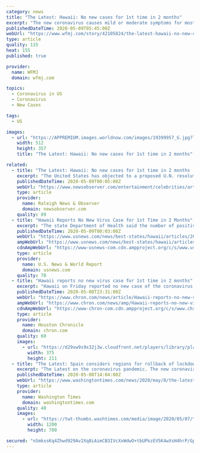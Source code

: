 ```yaml
---
category: news
title: "The Latest: Hawaii: No new cases for 1st time in 2 months"
excerpt: "The new coronavirus causes mild or moderate symptoms for most people. For some, especially older adults and people with existing health problems, it can cause more severe illness or death. - Louisiana to hire at least 250 contact tracers."
publishedDateTime: 2020-05-09T05:45:00Z
webUrl: "https://www.wfmj.com/story/42105824/the-latest-hawaii-no-new-cases-for-1st-time-in-2-months"
type: article
quality: 115
heat: 155
published: true

provider:
  name: WFMJ
  domain: wfmj.com

topics:
  - Coronavirus in US
  - Coronavirus
  - New Cases

tags:
  - US

images:
  - url: "https://APPREMIUM.images.worldnow.com/images/19399957_G.jpg?lastEditedDate=1588908579000"
    width: 512
    height: 357
    title: "The Latest: Hawaii: No new cases for 1st time in 2 months"

related:
  - title: "The Latest: Hawaii: No new cases for 1st time in 2 months | Raleigh News & Observer"
    excerpt: "The United States has objected to a proposed U.N. resolution on the coronavirus pandemic after diplomats said it had agreed to compromise language with China that didn’t directly mention the World Health Organization."
    publishedDateTime: 2020-05-09T00:05:00Z
    webUrl: "https://www.newsobserver.com/entertainment/celebrities/article242592651.html"
    type: article
    provider:
      name: Raleigh News & Observer
      domain: newsobserver.com
    quality: 89
  - title: "Hawaii Reports No New Virus Case for 1st Time in 2 Months"
    excerpt: "The state Department of Health said the number of positive cases remained at 629. The last time there was no new case was on March 13, when Hawaii had just two cases total. Hawaii has been under a statewide stay-at-home order since the last week of March to slow the spread of the disease."
    publishedDateTime: 2020-05-09T00:03:00Z
    webUrl: "https://www.usnews.com/news/best-states/hawaii/articles/2020-05-06/hawaii-shopping-malls-among-businesses-allowed-to-reopen"
    ampWebUrl: "https://www.usnews.com/news/best-states/hawaii/articles/2020-05-06/hawaii-shopping-malls-among-businesses-allowed-to-reopen?context=amp"
    cdnAmpWebUrl: "https://www-usnews-com.cdn.ampproject.org/c/s/www.usnews.com/news/best-states/hawaii/articles/2020-05-06/hawaii-shopping-malls-among-businesses-allowed-to-reopen?context=amp"
    type: article
    provider:
      name: U.S. News & World Report
      domain: usnews.com
    quality: 70
  - title: "Hawaii reports no new virus case for 1st time in 2 months"
    excerpt: "Hawaii on Friday reported no new case of the coronavirus for the first time in nearly two months. The state Department of Health said the number of positive cases remained at 629. The last time there was no new case was on March 13,"
    publishedDateTime: 2020-05-08T23:31:00Z
    webUrl: "https://www.chron.com/news/article/Hawaii-reports-no-new-virus-case-for-1st-time-in-15257984.php"
    ampWebUrl: "https://www.chron.com/news/amp/Hawaii-reports-no-new-virus-case-for-1st-time-in-15257984.php"
    cdnAmpWebUrl: "https://www-chron-com.cdn.ampproject.org/c/s/www.chron.com/news/amp/Hawaii-reports-no-new-virus-case-for-1st-time-in-15257984.php"
    type: article
    provider:
      name: Houston Chronicle
      domain: chron.com
    quality: 60
    images:
      - url: "https://d29xw9s9x32j3w.cloudfront.net/players/library/placeholder.png"
        width: 375
        height: 211
  - title: "The Latest: Spain considers regions for rollback of lockdown"
    excerpt: "The Latest on the coronavirus pandemic. The new coronavirus causes mild or moderate symptoms for most people. For some, especially older adults and people with existing health problems, it can cause more severe illness or death."
    publishedDateTime: 2020-05-08T14:04:00Z
    webUrl: "https://www.washingtontimes.com/news/2020/may/8/the-latest-india-starts-bringing-back-stranded-cit/"
    type: article
    provider:
      name: Washington Times
      domain: washingtontimes.com
    quality: 40
    images:
      - url: "https://twt-thumbs.washtimes.com/media/image/2020/05/07/trump_national_day_of_prayer_23117_c0-124-2978-1861_s1200x700.jpg?ae9e86ffbca4269d35289a2d8c5217e0640bf678"
        width: 1200
        height: 700

secured: "nSmkxsKq4Zhwd929Av2Xq8iAimCB3IVcXxWdwO+tbUPkzEV5K4wXsH4hrP/GpVcywQiRdBJnppQnBIUeDne+6K6aCaZflVWxZV7hyB/bhO8BuCFMKQnE07/pmjTamQwWC5uz9s0jJec61529zLgtTR0o19QeZILODxzyhc0f+A1iwBot2lvLZgmV79eevUmvqNVdNjltIvsgtz/cNdSB9KlDy5EBj9IFSzu+iSyPXohgACEim1XunTxEjSTp/7NS8yOvY4SXEBGe5ZqFAiuFtfskcjzCiH4tkBVWldxNe+ROdmbq8V/9zeqxNp3Rwy58Zs9lHPpEllUozVffa7RXBlvM64l508+cRDJLv/Eus5a3YXEc21HtMyDusK8cV4LZ+UoycuUk1MKW7m4cFr3mcZmxUqNwGBZUo2DS/PbrcSoTVqGpDlkmQ8hPwgBcvmqww3q/5KccB9kCMGTsEaA23RoBYUGTta1UuMKyh7J/FEc=;Yvf4H+accLuivdfRPgugow=="
---
```


